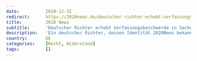 ```yaml
---
date:          2020-12-31
redirect:      https://2020news.de/deutscher-richter-erhebt-verfassungsbeschwerde-in-sachen-corona/
title:         2020 News
subtitle:      'Deutscher Richter erhebt Verfassungsbeschwerde in Sachen Corona'
description:   'Ein deutscher Richter, dessen Identität 2020News bekannt ist, hat im Dezember 2020 Verfassungsbeschwerde gegen Bestimmungen des Infektionsschutzgesetzes, die SARS-CoV-2-Eindämmungsverordnung und die SARS-CoV-2-Quarantäneverordnung des Bundeslands Brandenburg, die SARS-CoV-2-Verordnung Berlin sowie gegen das Handeln der Bundeskanzlerin und der 16 Ministerpräsidenten seit Beginn der Pandemie erhoben. 2020News veröffentlicht die Verfassungsbeschwerde hier in anonymisierter Form. Auf 190 Seiten rügt […]'
country:       DE
categories:    [Recht, Widerstand]
tags:          []
---
```

